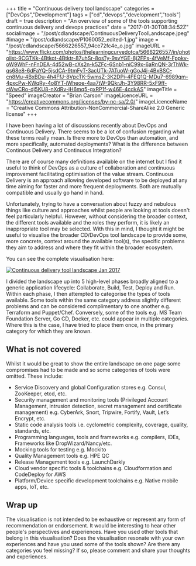 +++
title = "Continuous delivery tool landscape"
categories = ["DevOps","Development"]
tags = ["cd","devops","development","tools"]
draft = true
description = "An overview of some of the tools supporting continuous delivery and devops practices"
date = "2017-01-30T08:34:52Z"
socialimage = "/post/cdlandscape/ContinuousDeliveryToolLandscape.jpeg"
#image = "/post/cdlandscape/P1060052_edited-1.jpg"
image = "/post/cdlandscape/5666226557_94ce72fc4e_o.jpg"
imageURL = "https://www.flickr.com/photos/thelearningcurvedotca/5666226557/in/photolist-9CGTKk-4Btkot-4Btktr-87uhSr-8osTy-9svYGE-8j2FPs-4fVeMf-Fppkv-oW9WhF-nFnDEA-4d52wB-cXs2n-k5ZFc-6Snb1-niC99x-6aRnQN-3rThWk-qs68e8-6dFaYQ-5jsdCA-9tmFyT-3acUTk-7ATuoW-gGoJ4j-4BxBSC-cn8Mu-4BxBDu-4h4FfJ-8VpcTK-5wmsZ-3K2DPi-4FEQ1Q-MDu7-6989qm-4pxcPw-KWqRy-4o8YT-iWheoe-4aa7tW-9QkrJh-3Y98RR-5xF9ff-cWwCRo-dj5KU8-nXdRv-jH6mq5-gxRP1f-w46E-4cdkAS"
imageTitle = "Speed"
imageCreator = "Brian Carson"
imageLicenceURL = "https://creativecommons.org/licenses/by-nc-sa/2.0/"
imageLicenceName = "Creative Commons Attribution-NonCommercial-ShareAlike 2.0 Generic license"
+++

I have been having a lot of discussions recently about DevOps and Continuous Delivery.  There seems to be a lot of confusion regarding what these terms really mean.  Is there more to DevOps than automation, and more specifically, automated deployments?  What is the difference between Continous Delivery and Continuous Integration?

There are of course many definitions available on the internet but I find it useful to think of DevOps as a culture of collaboration and continuous improvement facilitating optimisation of the value stream.  Continuous Delivery is an approach allowing developed software to be deployed at any time aiming for faster and more frequent deployments. Both are mutually compatible and usually go hand in hand.

Unfortunately, trying to have a conversation about fuzzy and nebulous things like culture and approaches whilst people are looking at tools doesn't feel particularly helpful.  However, without considering the broader context, the different tools available and the roles they perform, it is likely an inappropriate tool may be selected. With this in mind, I thought it might be useful to visualise the broader CD/DevOps tool landscape to provide some, more concrete, context around the available tool(s), the specific problems they aim to address and where they fit within the broader ecosystem.  

You can see the complete visualisation here: 

<a href="/post/cdlandscape/ContinuousDeliveryToolLandscape.jpeg">
	<img src="/post/cdlandscape/ContinuousDeliveryToolLandscape.jpeg" alt="Continuous delivery tool landscape Jan 2017">
</a>

I divided the landscape up into 5 high-level phases broadly aligned to a generic application lifecycle: Collaborate, Build, Test, Deploy and Run.  Within each phase, I then attempted to categorise the types of tools available.  Some tools within the same category address slightly different problems and can be considered complimentary to one another e.g. Terraform and Puppet/Chef.  Conversely, some of the tools e.g. MS Team Foundation Server, Go CD, Docker, etc. could appear in multiple categories.  Where this is the case, I have tried to place them once, in the primary category for which they are known.  

## What is not covered

Whilst it would be great to show the entire landscape on one page some compromises had to be made and so some categories of tools were omitted.  These include:

- Service Discovery and global Configuration stores e.g. Consul, ZooKeeper, etcd, etc.
- Security management and monitoring tools (Privileged Account Management, intrusion detection, secret management and certificate management) e.g. CyberArk, Snort, Tripwire, Fortify, Vault, Let’s Encrypt, etc.
- Static code analysis tools i.e. cyclometric complexity, coverage, quality, standards, etc.
- Programming languages, tools and frameworks e.g. compilers, IDEs, Frameworks like DropWizard/Nancy/etc.
- Mocking tools for testing e.g. Mockito
- Quality Management tools e.g. HPE QC
- Release Management tools e.g. LaunchDarkly
- Cloud vendor specific tools & toolchains e.g. Cloudformation and CodeDeploy for AWS
- Platform/Device specific development toolchains e.g. Native mobile apps, IoT, etc.

## Wrap up

The visualisation is not intended to be exhaustive or represent any form of recommendation or endorsement.  It would be interesting to hear other people's perspectives and experiences.  Have you used other tools that belong in this visualisation?  Does the visualisation resonate with your own experiences and have you used some of the tools shown?  Are there any categories you feel missing?  If so, please comment and share your thoughts and experiences. 